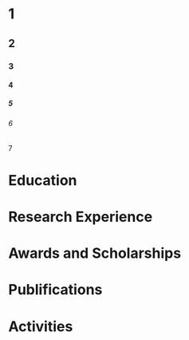 # 1
## 2
### 3
#### 4
##### 5
###### 6
7


# Education


# Research Experience


# Awards and Scholarships


# Publifications


# Activities
